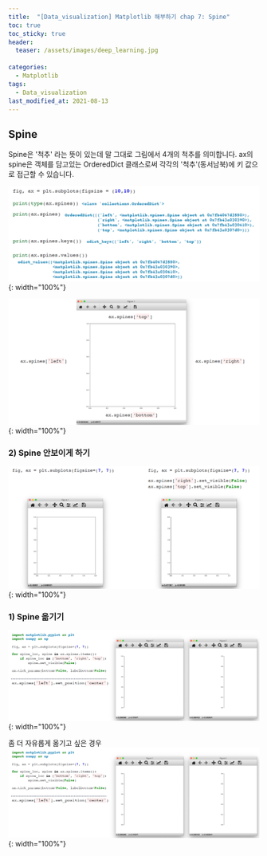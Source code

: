 ```yaml
---
title:  "[Data_visualization] Matplotlib 해부하기 chap 7: Spine"
toc: true
toc_sticky: true
header:
  teaser: /assets/images/deep_learning.jpg

categories:
  - Matplotlib
tags:
  - Data_visualization
last_modified_at: 2021-08-13
---  
```


## Spine

Spine은 '척추' 라는 뜻이 있는데 말 그대로 그림에서 4개의 척추를 의미합니다. ax의 spine은 객체를 담고있는 OrderedDict 클래스로써 각각의 '척추'(동서남북)에 키 값으로 접근할 수 있습니다.

![](/assets/images/spine_1.png){: width="100%"}  

![](/assets/images/spine_2.png){: width="100%"}  

### 2) Spine 안보이게 하기

![](/assets/images/spine_3.png){: width="100%"}  

### 1) Spine 옮기기

![](/assets/images/spine_4.png){: width="100%"}  


좀 더 자유롭게 옮기고 싶은 경우  
![](/assets/images/spine_4.png){: width="100%"}  

